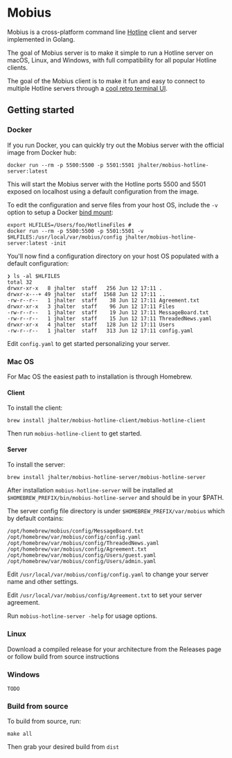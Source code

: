 <picture>
  <source media="(prefers-color-scheme: dark)" srcset="/dark_logo.png">
  <source media="(prefers-color-scheme: light)" srcset="/light_logo.png">
</picture>

# Mobius

Mobius is a cross-platform command line [Hotline](https://en.wikipedia.org/wiki/Hotline_Communications) client and server implemented in Golang.

The goal of Mobius server is to make it simple to run a Hotline server on macOS, Linux, and Windows, with full compatibility for all popular Hotline clients.

The goal of the Mobius client is to make it fun and easy to connect to multiple Hotline servers through a [cool retro terminal UI](https://github.com/jhalter/mobius/wiki/Mobius-Client-Screenshot-Gallery).

## Getting started

### Docker

If you run Docker, you can quickly try out the Mobius server with the official image from Docker hub:

    docker run --rm -p 5500:5500 -p 5501:5501 jhalter/mobius-hotline-server:latest

This will start the Mobius server with the Hotline ports 5500 and 5501 exposed on localhost using a default configuration from the image.

To edit the configuration and serve files from your host OS, include the `-v` option to setup a Docker [bind mount](https://docs.docker.com/storage/bind-mounts/):

	export HLFILES=/Users/foo/HotlineFiles #
 	docker run --rm -p 5500:5500 -p 5501:5501 -v $HLFILES:/usr/local/var/mobius/config jhalter/mobius-hotline-server:latest -init

You'll now find a configuration directory on your host OS populated with a default configuration:

```
❯ ls -al $HLFILES
total 32
drwxr-xr-x   8 jhalter  staff   256 Jun 12 17:11 .
drwxr-x---+ 49 jhalter  staff  1568 Jun 12 17:11 ..
-rw-r--r--   1 jhalter  staff    38 Jun 12 17:11 Agreement.txt
drwxr-xr-x   3 jhalter  staff    96 Jun 12 17:11 Files
-rw-r--r--   1 jhalter  staff    19 Jun 12 17:11 MessageBoard.txt
-rw-r--r--   1 jhalter  staff    15 Jun 12 17:11 ThreadedNews.yaml
drwxr-xr-x   4 jhalter  staff   128 Jun 12 17:11 Users
-rw-r--r--   1 jhalter  staff   313 Jun 12 17:11 config.yaml
```

Edit `config.yaml` to get started personalizing your server.


### Mac OS

For Mac OS the easiest path to installation is through Homebrew.

#### Client

To install the client:

    brew install jhalter/mobius-hotline-client/mobius-hotline-client

Then run `mobius-hotline-client` to get started.

#### Server

To install the server:

    brew install jhalter/mobius-hotline-server/mobius-hotline-server

After installation `mobius-hotline-server` will be installed at `$HOMEBREW_PREFIX/bin/mobius-hotline-server` and should be in your $PATH.

The server config file directory is under `$HOMEBREW_PREFIX/var/mobius` which by default contains:

    /opt/homebrew/mobius/config/MessageBoard.txt
    /opt/homebrew/var/mobius/config/config.yaml
    /opt/homebrew/var/mobius/config/ThreadedNews.yaml
    /opt/homebrew/var/mobius/config/Agreement.txt
    /opt/homebrew/var/mobius/config/Users/guest.yaml
    /opt/homebrew/var/mobius/config/Users/admin.yaml

Edit `/usr/local/var/mobius/config/config.yaml` to change your server name and other settings.

Edit `/usr/local/var/mobius/config/Agreement.txt` to set your server agreement.

Run `mobius-hotline-server -help` for usage options.

### Linux

Download a compiled release for your architecture from the Releases page or follow build from source instructions

### Windows

    TODO

### Build from source

To build from source, run:

    make all

Then grab your desired build from `dist`
